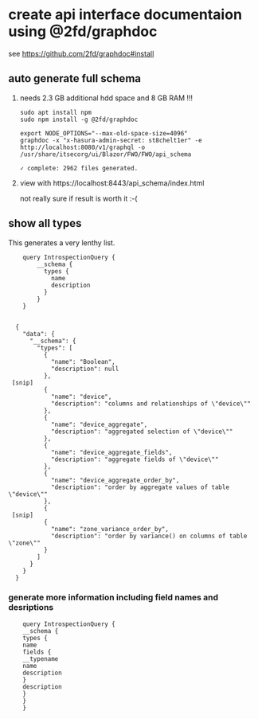 # create api interface documentaion using @2fd/graphdoc

see <https://github.com/2fd/graphdoc#install>

## auto generate full schema

1. needs 2.3 GB additional hdd space and 8 GB RAM !!!

       sudo apt install npm
       sudo npm install -g @2fd/graphdoc
        
       export NODE_OPTIONS="--max-old-space-size=4096"
       graphdoc -x "x-hasura-admin-secret: st8chelt1er" -e http://localhost:8080/v1/graphql -o /usr/share/itsecorg/ui/Blazor/FWO/FWO/api_schema

       ✓ complete: 2962 files generated.

2. view with  https://localhost:8443/api_schema/index.html

   not really sure if result is worth it :-(

## show all types

This generates a very lenthy list.

        query IntrospectionQuery {
            __schema {
              types {
                name
                description
              }
            }
        }


      {
        "data": {
          "__schema": {
            "types": [
              {
                "name": "Boolean",
                "description": null
              },
     [snip]
              {
                "name": "device",
                "description": "columns and relationships of \"device\""
              },
              {
                "name": "device_aggregate",
                "description": "aggregated selection of \"device\""
              },
              {
                "name": "device_aggregate_fields",
                "description": "aggregate fields of \"device\""
              },
              {
                "name": "device_aggregate_order_by",
                "description": "order by aggregate values of table \"device\""
              },
              {
     [snip]
              {
                "name": "zone_variance_order_by",
                "description": "order by variance() on columns of table \"zone\""
              }
            ]
          }
        }
      }


### generate more information including field names and desriptions

        query IntrospectionQuery {
        __schema {
        types {
        name
        fields {
        __typename
        name
        description
        }
        description
        }
        }
        }
